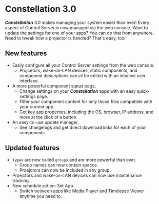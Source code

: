 # Constellation 3.0
__*Constellation*__ 3.0 makes managing your system easier than ever! Every aspect of Control Server is now managed via the web console. Want to update the settings for one of your apps? You can do that from anywhere. Need to tweak how a projector is handled? That's easy, too!

## New features
- Easily configure all your Control Server settings from the web console.
    - Projcetors, wake-on-LAN devices, static components, and component descriptions can all be edited with an intuitive user interface.
- A more powerful component status page.
    - Change settings on your __*Constellation*__ apps with an easy quick-settings page.
    - Filter your component content for only those files compatible with your current app.
    - Get key app properties, including the OS, browser, IP address, and more at the click of a button.
- An easy-to-use update manager.
    - See changelogs and get direct download links for each of your components.


## Updated features
- `Types` are now called `groups` and are more powerful than ever.
    - Group names can now contain spaces.
    - Proejctors can now be included in any group.
- Proejctors and wake-on-LAN devices can now use maintenance tracking.
- New schedule action: Set App.
    - Switch between apps like Media Player and Timelapse Viewer anytime you need to.